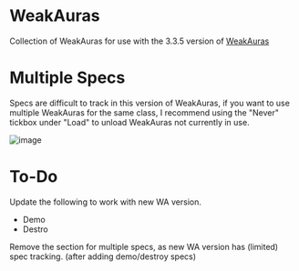 # WeakAuras

Collection of WeakAuras for use with the 3.3.5 version of [WeakAuras](https://github.com/Bunny67/WeakAuras-WotLK)

# Multiple Specs

Specs are difficult to track in this version of WeakAuras, if you want to use multiple WeakAuras for the same class, I recommend using the "Never" tickbox under "Load" to unload WeakAuras not currently in use.

![image](https://user-images.githubusercontent.com/15280301/150193511-64fff971-f7aa-4eda-9fb9-954859b889e9.png)

# To-Do

Update the following to work with new WA version.
- Demo
- Destro

Remove the section for multiple specs, as new WA version has (limited) spec tracking. (after adding demo/destroy specs)

